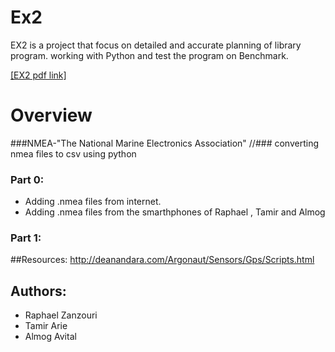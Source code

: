# Ex2 
EX2 is a project that focus on detailed and accurate planning of library program.  working with Python and test the program on Benchmark.


[[EX2 pdf link]](http://moodlearn.ariel.ac.il/pluginfile.php/1003605/mod_assign/introattachment/0/Ex2_V0.0.pdf?forcedownload=1)
# Overview

###NMEA-"The National Marine Electronics Association"
//### converting nmea files to csv using python

### Part 0:
* Adding .nmea files from internet.
* Adding .nmea files from the smarthphones of Raphael , Tamir and Almog


### Part 1:


##Resources:
http://deanandara.com/Argonaut/Sensors/Gps/Scripts.html

## Authors:
* Raphael Zanzouri
* Tamir Arie
* Almog Avital
